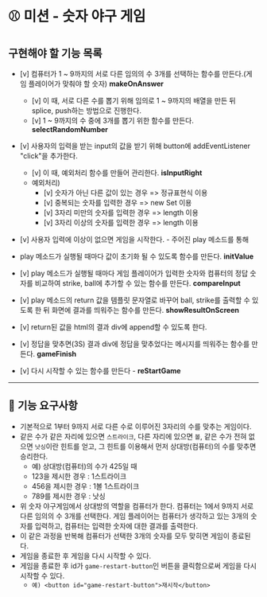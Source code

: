 # ⚾ 미션 - 숫자 야구 게임

## 구현해야 할 기능 목록

  - [v] 컴퓨터가 1 ~ 9까지의 서로 다른 임의의 수 3개를 선택하는 함수를 만든다.(게임 플레이어가 맞춰야 할 숫자) __makeOnAnswer__
    - [v] 이 때, 서로 다른 수를 뽑기 위해 임의로 1 ~ 9까지의 배열을 만든 뒤 splice, push하는 방법으로 진행한다.
    - [v] 1 ~ 9까지의 수 중에 3개를 뽑기 위한 함수를 만든다.  __selectRandomNumber__
    
  - [v] 사용자의 입력을 받는 input의 값을 받기 위해 button에 addEventListener "click"을 추가한다.
    - [v] 이 때, 예외처리 함수를 만들어 관리한다. __isInputRight__
    - 예외처리) 
      - [v] 숫자가 아닌 다른 값이 있는 경우 => 정규표현식 이용
      - [v] 중복되는 숫자를 입력한 경우 => new Set 이용
      - [v] 3자리 미만의 숫자를 입력한 경우 => length 이용
      - [v] 3자리 이상의 숫자를 입력한 경우 => length 이용
    
  - [v] 사용자 입력에 이상이 없으면 게임을 시작한다. - 주어진 play 메소드를 통해
  - play 메소드가 실행될 때마다 값이 초기화 될 수 있도록 함수를 만든다. __initValue__
  - [v] play 메소드가 실행될 때마다 게임 플레이어가 입력한 숫자와 컴퓨터의 정답 숫자를 비교하여 strike, ball에 추가할 수 있는 함수를 만든다. __compareInput__
  - [v] play 메소드의 return 값을 템플릿 문자열로 바꾸어 ball, strike를 출력할 수 있도록 한 뒤 화면에 결과를 띄워주는 함수를 만든다. __showResultOnScreen__
  - [v] return된 값을 html의 결과 div에 append할 수 있도록 한다.
  
  - [v] 정답을 맞추면(3S) 결과 div에 정답을 맞추었다는 메시지를 띄워주는 함수를 만든다. __gameFinish__
  
  - [v] 다시 시작할 수 있는 함수를 만든다 - __reStartGame__
 
---

## 🎯 기능 요구사항

- 기본적으로 1부터 9까지 서로 다른 수로 이루어진 3자리의 수를 맞추는 게임이다.
- 같은 수가 같은 자리에 있으면 `스트라이크`, 다른 자리에 있으면 `볼`, 같은 수가 전혀 없으면 `낫싱`이란 힌트를 얻고, 그 힌트를 이용해서 먼저 상대방(컴퓨터)의 수를 맞추면 승리한다.
  - 예) 상대방(컴퓨터)의 수가 425일 때
  - 123을 제시한 경우 : 1스트라이크
  - 456을 제시한 경우 : 1볼 1스트라이크
  - 789를 제시한 경우 : 낫싱
- 위 숫자 야구게임에서 상대방의 역할을 컴퓨터가 한다. 컴퓨터는 1에서 9까지 서로 다른 임의의 수 3개를 선택한다. 게임 플레이어는 컴퓨터가 생각하고 있는 3개의 숫자를 입력하고, 컴퓨터는 입력한 숫자에 대한 결과를 출력한다.
- 이 같은 과정을 반복해 컴퓨터가 선택한 3개의 숫자를 모두 맞히면 게임이 종료된다.
- 게임을 종료한 후 게임을 다시 시작할 수 있다.
- 게임을 종료한 후 id가 `game-restart-button`인 버튼을 클릭함으로써 게임을 다시 시작할 수 있다. 
  - `예) <button id="game-restart-button">재시작</button>`
